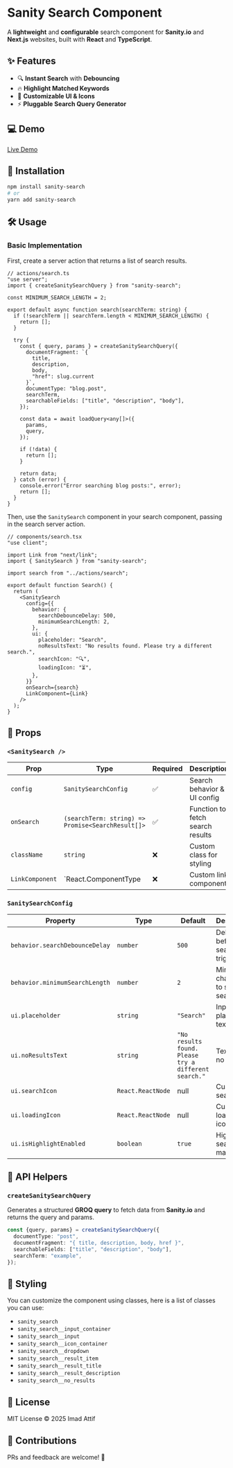 # Sanity Search Component

A **lightweight** and **configurable** search component for **Sanity.io** and **Next.js** websites, built with **React** and **TypeScript**.

## ✨ Features

- 🔍 **Instant Search** with **Debouncing**
- 🔥 **Highlight Matched Keywords**
- 🎨 **Customizable UI & Icons**
- ⚡ **Pluggable Search Query Generator**

## 💻 Demo

[Live Demo](https://www.imadattif.com/blog)

## 🚀 Installation

```sh
npm install sanity-search
# or
yarn add sanity-search
```

## 🛠 Usage

### Basic Implementation

First, create a server action that returns a list of search results.

```tsx
// actions/search.ts
"use server";
import { createSanitySearchQuery } from "sanity-search";

const MINIMUM_SEARCH_LENGTH = 2;

export default async function search(searchTerm: string) {
  if (!searchTerm || searchTerm.length < MINIMUM_SEARCH_LENGTH) {
    return [];
  }

  try {
    const { query, params } = createSanitySearchQuery({
      documentFragment: `{
        title,
        description,
        body,
        "href": slug.current
      }`,
      documentType: "blog.post",
      searchTerm,
      searchableFields: ["title", "description", "body"],
    });

    const data = await loadQuery<any[]>({
      params,
      query,
    });

    if (!data) {
      return [];
    }

    return data;
  } catch (error) {
    console.error("Error searching blog posts:", error);
    return [];
  }
}
```

Then, use the `SanitySearch` component in your search component, passing in the search server action.

```tsx
// components/search.tsx
"use client";

import Link from "next/link";
import { SanitySearch } from "sanity-search";

import search from "../actions/search";

export default function Search() {
  return (
    <SanitySearch 
      config={{
        behavior: {
          searchDebounceDelay: 500,
          minimumSearchLength: 2,
        },
        ui: {
          placeholder: "Search",
          noResultsText: "No results found. Please try a different search.",
          searchIcon: "🔍",
          loadingIcon: "⏳",
        },
      }} 
      onSearch={search}
      LinkComponent={Link}
    />
  );
}
```

## 📌 Props

### `<SanitySearch />`

| Prop           | Type                                      | Required | Description |
|---------------|-----------------------------------------|----------|-------------|
| `config`      | `SanitySearchConfig`                    | ✅        | Search behavior & UI config |
| `onSearch`    | `(searchTerm: string) => Promise<SearchResult[]>` | ✅ | Function to fetch search results |
| `className`   | `string`                                | ❌        | Custom class for styling |
| `LinkComponent` | `React.ComponentType | ❌ | Custom link component |

### `SanitySearchConfig`

| Property               | Type            | Default | Description |
|------------------------|----------------|---------|-------------|
| `behavior.searchDebounceDelay` | `number` | `500` | Delay before search triggers |
| `behavior.minimumSearchLength` | `number` | `2` | Min. characters to start searching |
| `ui.placeholder` | `string` | `"Search"` | Input placeholder text |
| `ui.noResultsText` | `string` | `"No results found. Please try a different search."` | Text when no results |
| `ui.searchIcon` | `React.ReactNode` | null | Custom search icon |
| `ui.loadingIcon` | `React.ReactNode` | null | Custom loading icon |
| `ui.isHighlightEnabled` | `boolean` | `true` | Highlight search matches |

## 🔗 API Helpers

### `createSanitySearchQuery`
Generates a structured **GROQ query** to fetch data from **Sanity.io** and returns the query and params.

```ts
const {query, params} = createSanitySearchQuery({
  documentType: "post",
  documentFragment: "{ title, description, body, href }",
  searchableFields: ["title", "description", "body"],
  searchTerm: "example",
});
```

## 🎨 Styling
You can customize the component using classes, here is a list of classes you can use:

- `sanity_search`
- `sanity_search__input_container`
- `sanity_search__input`
- `sanity_search__icon_container`
- `sanity_search__dropdown`
- `sanity_search__result_item`
- `sanity_search__result_title`
- `sanity_search__result_description`
- `sanity_search__no_results`


## 📜 License
MIT License © 2025 Imad Attif

## 🌟 Contributions
PRs and feedback are welcome! 🚀

